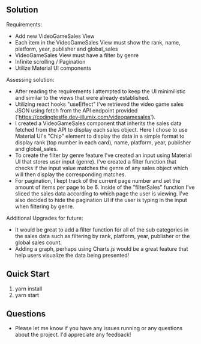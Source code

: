 ## Solution 

Requirements:
- Add new VideoGameSales View
- Each item in the VideoGameSales View must show the rank, name, platform, year, publisher and global_sales
- VideoGameSales View must have a filter by genre
- Infinite scrolling / Pagination
- Utilize Material UI components

Assessing solution:
- After reading the requirements I attempted to keep the UI minimilistic and similar to the views that were already established.
- Utilizing react hooks "useEffect" I've retrieved the video game sales JSON using fetch from the API endpoint provided ('https://codingtestfe.dev-illumix.com/videogamesales').
- I created a VideoGameSales component that inherits the sales data fetched from the API to display each sales object. Here I chose to use Material UI's "Chip" element to display the data in a simple format to display rank (top number in each card), name, platform, year, publisher and global_sales.
- To create the filter by genre feature I've created an input using Material UI that stores user input (genre). I've created a filter function that checks if the input value matches the genre of any sales object which will then display the corresponding matches.
- For pagination, I kept track of the current page number and set the amount of items per page to be 6. Inside of the "filterSales" function I've sliced the sales data according to which page the user is viewing. I've also decided to hide the pagination UI if the user is typing in the input when filtering by genre.

Additional Upgrades for future:
- It would be great to add a filter function for all of the sub categories in the sales data such as filtering by rank, platform, year, publisher or the global sales count.
- Adding a graph, perhaps using Charts.js would be a great feature that help users visualize the data being presented!

## Quick Start

1. yarn install
2. yarn start

## Questions
- Please let me know if you have any issues running or any questions about the project. I'd appreciate any feedback!